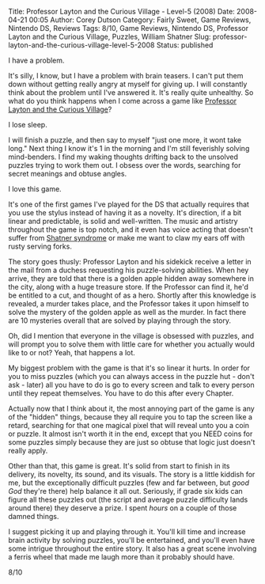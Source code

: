 Title: Professor Layton and the Curious Village - Level-5 (2008)
Date: 2008-04-21 00:05
Author: Corey Dutson
Category: Fairly Sweet, Game Reviews, Nintendo DS, Reviews
Tags: 8/10, Game Reviews, Nintendo DS, Professor Layton and the Curious Village, Puzzles, William Shatner
Slug: professor-layton-and-the-curious-village-level-5-2008
Status: published

I have a problem.

It's silly, I know, but I have a problem with brain teasers. I can't put
them down without getting really angry at myself for giving up. I will
constantly think about the problem until I've answered it. It's really
quite unhealthy. So what do you think happens when I come across a game
like [Professor Layton and the Curious
Village](http://en.wikipedia.org/wiki/Professor_Layton_and_the_Curious_Village "Wikipedia: Professor Layton and the Curious Village")?

I lose sleep.

I will finish a puzzle, and then say to myself "just one more, it wont
take long." Next thing I know it's 1 in the morning and I'm still
feverishly solving mind-benders. I find my waking thoughts drifting back
to the unsolved puzzles trying to work them out. I obsess over the
words, searching for secret meanings and obtuse angles.

I love this game.

It's one of the first games I've played for the DS that actually
requires that you use the stylus instead of having it as a novelty. It's
direction, if a bit linear and predictable, is solid and well-written.
The music and artistry throughout the game is top notch, and it even has
voice acting that doesn't suffer from [Shatner
syndrome](http://www.urbandictionary.com/define.php?term=Shatner+syndrome&defid=2483582 "Urban Dictionary: Shatner Syndrome")
or make me want to claw my ears off with rusty serving forks.



The story goes thusly: Professor Layton and his sidekick receive a
letter in the mail from a duchess requesting his puzzle-solving
abilities. When hey arrive, they are told that there is a golden apple
hidden away somewhere in the city, along with a huge treasure store. If
the Professor can find it, he'd be entitled to a cut, and thought of as
a hero. Shortly after this knowledge is revealed, a murder takes place,
and the Professor takes it upon himself to solve the mystery of the
golden apple as well as the murder. In fact there are 10 mysteries
overall that are solved by playing through the story.

Oh, did I mention that everyone in the village is obsessed with puzzles,
and will prompt you to solve them with little care for whether you
actually would like to or not? Yeah, that happens a lot.

My biggest problem with the game is that it's so linear it hurts. In
order for you to miss puzzles (which you can always access in the puzzle
hut - don't ask - later) all you have to do is go to every screen and
talk to every person until they repeat themselves. You have to do this
after every Chapter.

Actually now that I think about it, the most annoying part of the game
is any of the "hidden" things, because they all require you to tap the
screen like a retard, searching for that one magical pixel that will
reveal unto you a coin or puzzle. It almost isn't worth it in the end,
except that you NEED coins for some puzzles simply because they are just
so obtuse that logic just doesn't really apply.

Other than that, this game is great. It's solid from start to finish in
its delivery, its novelty, its sound, and its visuals. The story is a
little kiddish for me, but the exceptionally difficult puzzles (few and
far between, but *good God* they're there) help balance it all out.
Seriously, if grade six kids can figure all these puzzles out (the
script and average puzzle difficulty lands around there) they deserve a
prize. I spent *hours* on a couple of those damned things.

I suggest picking it up and playing through it. You'll kill time and
increase brain activity by solving puzzles, you'll be entertained, and
you'll even have some intrigue throughout the entire story. It also has
a great scene involving a ferris wheel that made me laugh more than it
probably should have.

8/10
